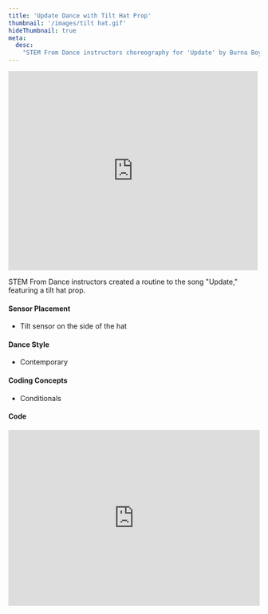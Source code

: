 ```yaml
---
title: 'Update Dance with Tilt Hat Prop'
thumbnail: '/images/tilt hat.gif'
hideThumbnail: true
meta:
  desc:
    "STEM From Dance instructors choreography for 'Update' by Burna Boy"
---
```


<iframe src="https://nyu.app.box.com/embed/s/jswesx2ljydr6hbicyhtw940okxoh79s?sortColumn=date" width="500" height="400" frameborder="0" allowfullscreen webkitallowfullscreen msallowfullscreen></iframe>

STEM From Dance instructors created a routine to the song "Update," featuring a tilt hat prop. 

#### Sensor Placement

+ Tilt sensor on the side of the hat

#### Dance Style

+ Contemporary 

#### Coding Concepts

+ Conditionals

#### Code

<div style="position:relative;height:0;padding-bottom:70%;overflow:hidden;"><iframe style="position:absolute;top:0;left:0;width:100%;height:100%;" src="https://maker.makecode.com/#pub:_C7Rhv1dWd5aF" frameborder="0" sandbox="allow-popups allow-forms allow-scripts allow-same-origin"></iframe></div>
